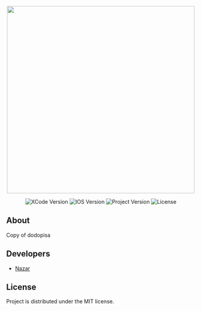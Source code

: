 <p align="center">
      <img src="https://docs.google.com/uc?id=1knjoDE3zVYvD5SJEzfFAbrvs3sM_KFDJ" height="500">
</p>

<p align="center">
   <img src="https://img.shields.io/badge/Engine-XCode13.0.0-blueviolet" alt="XCode Version">
   <img src="https://img.shields.io/badge/IOS-13.0-important" alt="IOS Version">
   <img src="https://img.shields.io/badge/Version-1.0.2(release)-success" alt="Project Version">
   <img src="https://img.shields.io/badge/License-MIT-informational" alt="License">
</p>

## About

Copy of dodopisa

## Developers

- [Nazar](https://github.com/namazii)

## License
Project is distributed under the MIT license.
